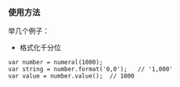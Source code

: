 ### 使用方法
举几个例子：

- 格式化千分位
```
var number = numeral(1000);
var string = number.format('0,0');   // '1,000'
var value = number.value();  // 1000
```





